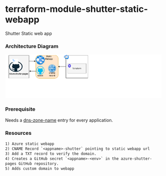 # terraform-module-shutter-static-webapp
Shutter Static web app

### Architecture Diagram
![Architecture](shutter_architecture_diagram.drawio.png)
### Prerequisite 
  Needs a [dns-zone-name](https://github.com/hmcts/azure-platform-terraform/blob/bad0b5732456e887cac8e53b78bf0856586e27d9/environments/sbox/sbox.tfvars#L575C1-L575C1) entry for every application.
### Resources

    1) Azure static webapp
    2) CNAME Record `<appname>-shutter` pointing to static webapp url
    3) Add a TXT record to verify the domain. 
    4) Creates a GitHub secret `<appname>-<env>` in the azure-shutter-pages GitHub repository.
    5) Adds custom domain to webapp


